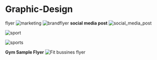 # Graphic-Design
flyer
![marketing](https://user-images.githubusercontent.com/78899323/124571874-cdc16980-de65-11eb-91fd-a1d71e0a233d.jpg)
![brandflyer](https://user-images.githubusercontent.com/78899323/124855388-80104280-dfc6-11eb-827c-32c716a0509d.jpg)
<strong>social media post</strong>
![social_media_post](https://user-images.githubusercontent.com/78899323/125010652-8f55c580-e084-11eb-8c2f-fd5da61a40c0.jpg)

![sport](https://user-images.githubusercontent.com/78899323/125149223-4cafee00-e155-11eb-829f-871233eebb34.jpg)

![sports](https://user-images.githubusercontent.com/78899323/125204829-bedf1a80-e29c-11eb-93f3-67987d766977.jpg)


<Strong>Gym Sample Flyer</Strong>
![Fit bussines flyer](https://user-images.githubusercontent.com/78899323/125009866-01c5a600-e083-11eb-8c0b-4dcb639b1dd5.jpg)

